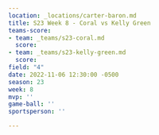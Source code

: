 ```yaml
---
location: _locations/carter-baron.md
title: S23 Week 8 - Coral vs Kelly Green
teams-score:
- team: _teams/s23-coral.md
  score: 
- team: _teams/s23-kelly-green.md
  score: 
field: "4"
date: 2022-11-06 12:30:00 -0500
season: 23
week: 8
mvp: ''
game-ball: ''
sportsperson: ''

---
```

